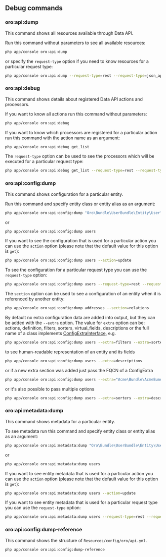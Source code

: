 Debug commands
--------------

### oro:api:dump
This command shows all resources available through Data API.

Run this command without parameters to see all available resources:

```bash
php app/console oro:api:dump
```

or specify the `request-type` option if you need to know resources for a particular request type:

```bash
php app/console oro:api:dump --request-type=rest --request-type=json_api
```

### oro:api:debug
This command shows details about registered Data API actions and processors.

If you want to know all actions run this command without parameters:

```bash
php app/console oro:api:debug
```

If you want to know which processors are registered for a particular action run this command with the action name as an argument:

```bash
php app/console oro:api:debug get_list
```

The `request-type` option can be used to see the processors which will be executed for a particular request type:

```bash
php app/console oro:api:debug get_list --request-type=rest --request-type=json_api
```

### oro:api:config:dump
This command shows configuration for a particular entity.

Run this command and specify entity class or entity alias as an argument:

```bash
php app/console oro:api:config:dump "Oro\Bundle\UserBundle\Entity\User"
```

or

```bash
php app/console oro:api:config:dump users
```

If you want to see the configuration that is used for a particular action you can use the `action` option (please note that the default value for this option is `get`):

```bash
php app/console oro:api:config:dump users --action=update
```

To see the configuration for a particular request type you can use the `request-type` option:

```bash
php app/console oro:api:config:dump users --request-type=rest --request-type=json_api
```

The `section` option can be used to see a configuration of an entity when it is referenced by another entity:

```bash
php app/console oro:api:config:dump addresses --section=relations
```

By default no extra configuration data are added into output, but they can be added with the `--extra` option.
The value for `extra` option can be: actions, definition, filters, sorters, virtual_fields, descriptions or the full name of a class implements [ConfigExtraInterface](../../Config/ConfigExtraInterface.php), e.g.

```bash
php app/console oro:api:config:dump users --extra=filters --extra=sorters
```

to see human-readable representation of an entity and its fields

```bash
php app/console oro:api:config:dump users --extra=descriptions
```

or if a new extra section was added just pass the FQCN of a ConfigExtra

```bash
php app/console oro:api:config:dump users --extra="Acme\Bundle\AcmeBundle\Config\AcmeConfigExtra"
```

or it's also possible to pass multiple options

```bash
php app/console oro:api:config:dump users --extra=sorters --extra=descriptions --extra=filters --extra="Acme\Bundle\AcmeBundle\Config\AcmeConfigExtra"
```


### oro:api:metadata:dump
This command shows metadata for a particular entity.

To see metadata run this command and specify entity class or entity alias as an argument:

```bash
php app/console oro:api:metadata:dump "Oro\Bundle\UserBundle\Entity\User"
```

or

```bash
php app/console oro:api:metadata:dump users
```

If you want to see entity metadata that is used for a particular action you can use the `action` option (please note that the default value for this option is `get`):

```bash
php app/console oro:api:metadata:dump users --action=update
```

If you want to see entity metadata that is used for a particular request type you can use the `request-type` option:

```bash
php app/console oro:api:metadata:dump users --request-type=rest --request-type=json_api
```

### oro:api:config:dump-reference
This command shows the structure of `Resources/config/oro/api.yml`.

```bash
php app/console oro:api:config:dump-reference
```
